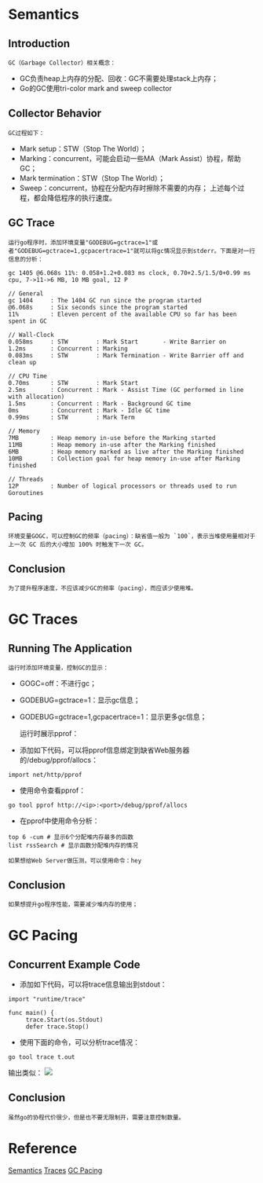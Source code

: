 # Semantics
## Introduction
    GC（Garbage Collector）相关概念：
* GC负责heap上内存的分配、回收：GC不需要处理stack上内存；
* Go的GC使用tri-color mark and sweep collector

## Collector Behavior
    GC过程如下：
* Mark setup：STW（Stop The World）；
* Marking：concurrent，可能会启动一些MA（Mark Assist）协程，帮助GC；
* Mark termination：STW（Stop The World）；
* Sweep：concurrent，协程在分配内存时擦除不需要的内存；
    上述每个过程，都会降低程序的执行速度。

## GC Trace
    运行go程序时，添加环境变量"GODEBUG=gctrace=1"或者"GODEBUG=gctrace=1,gcpacertrace=1"就可以将gc情况显示到stderr。下面是对一行信息的分析：
```
gc 1405 @6.068s 11%: 0.058+1.2+0.083 ms clock, 0.70+2.5/1.5/0+0.99 ms cpu, 7->11->6 MB, 10 MB goal, 12 P

// General
gc 1404     : The 1404 GC run since the program started
@6.068s     : Six seconds since the program started
11%         : Eleven percent of the available CPU so far has been spent in GC

// Wall-Clock
0.058ms     : STW        : Mark Start       - Write Barrier on
1.2ms       : Concurrent : Marking
0.083ms     : STW        : Mark Termination - Write Barrier off and clean up

// CPU Time
0.70ms      : STW        : Mark Start
2.5ms       : Concurrent : Mark - Assist Time (GC performed in line with allocation)
1.5ms       : Concurrent : Mark - Background GC time
0ms         : Concurrent : Mark - Idle GC time
0.99ms      : STW        : Mark Term

// Memory
7MB         : Heap memory in-use before the Marking started
11MB        : Heap memory in-use after the Marking finished
6MB         : Heap memory marked as live after the Marking finished
10MB        : Collection goal for heap memory in-use after Marking finished

// Threads
12P         : Number of logical processors or threads used to run Goroutines
```

## Pacing
    环境变量GOGC，可以控制GC的频率（pacing）：缺省值一般为 `100`，表示当堆使用量相对于上一次 GC 后的大小增加 100% 时触发下一次 GC。

## Conclusion
    为了提升程序速度，不应该减少GC的频率（pacing），而应该少使用堆。

# GC Traces
## Running The Application
    运行时添加环境变量，控制GC的显示：
* GOGC=off：不进行gc；
* GODEBUG=gctrace=1：显示gc信息；
* GODEBUG=gctrace=1,gcpacertrace=1：显示更多gc信息；

    运行时展示pprof：
* 添加如下代码，可以将pprof信息绑定到缺省Web服务器的/debug/pprof/allocs：
```
import net/http/pprof
```
* 使用命令查看pprof：
```
go tool pprof http://<ip>:<port>/debug/pprof/allocs
```
* 在pprof中使用命令分析：
```
top 6 -cum # 显示6个分配堆内存最多的函数
list rssSearch # 显示函数分配堆内存的情况
```

    如果想给Web Server做压测，可以使用命令：hey

## Conclusion
    如果想提升go程序性能，需要减少堆内存的使用；

# GC Pacing
## Concurrent Example Code
* 添加如下代码，可以将trace信息输出到stdout：
```
import "runtime/trace"

func main() {
     trace.Start(os.Stdout)
     defer trace.Stop()
```
* 使用下面的命令，可以分析trace情况：
```
go tool trace t.out
```
输出类似：
![](https://www.ardanlabs.com/images/goinggo/103_figure2.png?v2)

## Conclusion
    虽然go的协程代价很少，但是也不要无限制开，需要注意控制数量。

# Reference
[Semantics](https://www.ardanlabs.com/blog/2018/12/garbage-collection-in-go-part1-semantics.html)
[Traces](https://www.ardanlabs.com/blog/2019/05/garbage-collection-in-go-part2-gctraces.html)
[GC Pacing](https://www.ardanlabs.com/blog/2019/07/garbage-collection-in-go-part3-gcpacing.html)
